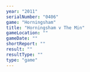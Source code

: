 ```yaml
---
year: "2011"
serialNumber: "0406" 
game: "Horningsham"
title: "Horningsham v The Min"
gameLocation: ""
gameDate: ""
shortReport: ""
result: ""
resultType: ""
type: "game"
---
```

